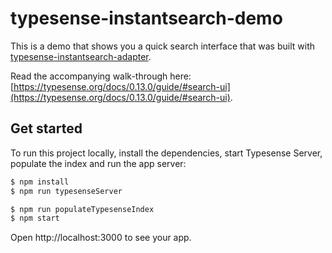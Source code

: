 # typesense-instantsearch-demo

This is a demo that shows you a quick search interface that was built with [typesense-instantsearch-adapter](https://github.com/typesense/typesense-instantsearch-adapter).

Read the accompanying walk-through here: [https://typesense.org/docs/0.13.0/guide/#search-ui](https://typesense.org/docs/0.13.0/guide/#search-ui).

## Get started

To run this project locally, install the dependencies, start Typesense Server, populate the index and run the app server:

```sh
$ npm install
$ npm run typesenseServer
```

```sh
$ npm run populateTypesenseIndex
$ npm start
```

Open http://localhost:3000 to see your app.
